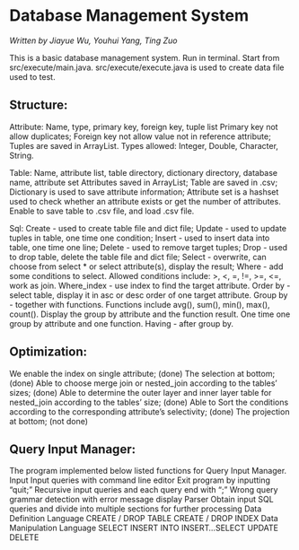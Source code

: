 # Database Management System

*Written by Jiayue Wu, Youhui Yang, Ting Zuo*

This is a basic database management system. Run in terminal. Start from src/execute/main.java. src/execute/execute.java is used to create data file used to test.

## Structure:

Attribute: Name, type, primary key, foreign key, tuple list
Primary key not allow duplicates;
Foreign key not allow value not in reference attribute;
Tuples are saved in ArrayList. Types allowed: Integer, Double, Character, String.

Table: Name, attribute list, table directory, dictionary directory, database name, attribute set
Attributes saved in ArrayList;
Table are saved in .csv;
Dictionary is used to save attribute information;
Attribute set is a hashset used to check whether an attribute exists or get the number of attributes.
Enable to save table to .csv file, and load .csv file.

Sql:
Create - used to create table file and dict file;
Update - used to update tuples in table, one time one condition;
Insert - used to insert data into table, one time one line;
Delete - used to remove target tuples;
Drop - used to drop table, delete the table file and dict file;
Select - overwrite, can choose from select * or select attribute(s), display the result;
Where - add some conditions to select. Allowed conditions include: >, <, =, !=, >=, <=, work as join.
Where_index - use index to find the target attribute.
Order by - select table, display it in asc or desc order of one target attribute.
Group by - together with functions. Functions include avg(), sum(), min(), max(), count(). Display the group by attribute and the function result. One time one group by attribute and one function.
Having - after group by.



## Optimization:

We enable the index on single attribute; (done)
The selection at bottom; (done)
Able to choose merge join or nested_join according to the tables’ sizes; (done)
Able to determine the outer layer and inner layer table for nested_join according to the tables’ size; (done)
Able to Sort the conditions according to the corresponding attribute’s selectivity; (done)
The projection at bottom; (not done)


## Query Input Manager:

The program implemented below listed functions for Query Input Manager.
Input
Input queries with command line editor
Exit program by inputting “quit;”
Recursive input queries and each query end with “;”
Wrong query grammar detection with error message display
Parser
Obtain input SQL queries and divide into multiple sections for further processing
Data Definition Language
CREATE / DROP TABLE
CREATE / DROP INDEX 
Data Manipulation Language
SELECT
INSERT INTO
INSERT…SELECT
UPDATE
DELETE



